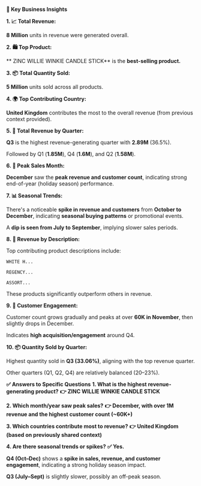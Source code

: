 **📌 Key Business Insights**

**1. 📈 Total Revenue:**

  **8 Million** units in revenue were generated overall.

**2. 🛍️ Top Product:**

 ** ZINC WILLIE WINKIE CANDLE STICK** is the **best-selling product.**

**3. 📦 Total Quantity Sold:**

  **5 Million** units sold across all products.

**4. 🌍 Top Contributing Country:**

  **United Kingdom** contributes the most to the overall revenue (from previous context provided).

**5. 💸 Total Revenue by Quarter:**

  **Q3** is the highest revenue-generating quarter with **2.89M** (36.5%).

  Followed by Q1 (**1.85M**), Q4 (**1.6M**), and Q2 (**1.58M**).

**6. 📅 Peak Sales Month:**

  **December** saw the **peak revenue and customer count**, indicating strong end-of-year (holiday season) performance.

**7. 📊 Seasonal Trends:**

  There's a noticeable **spike in revenue and customers** from **October to December**, indicating **seasonal buying patterns** or promotional events.

  A **dip is seen from July to September**, implying slower sales periods.

**8. 🧾 Revenue by Description:**

  Top contributing product descriptions include:

    WHITE H...

    REGENCY...

    ASSORT...

  These products significantly outperform others in revenue.

**9. 👥 Customer Engagement:**

  Customer count grows gradually and peaks at over **60K in November**, then slightly drops in December.

  Indicates **high acquisition/engagement** around Q4.

**10. 📦 Quantity Sold by Quarter:**

  Highest quantity sold in **Q3 (33.06%)**, aligning with the top revenue quarter.

  Other quarters (Q1, Q2, Q4) are relatively balanced (20–23%).

**✅ Answers to Specific Questions**
**1. What is the highest revenue-generating product?**
**👉 ZINC WILLIE WINKIE CANDLE STICK**

**2. Which month/year saw peak sales?**
**👉 December, with over 1M revenue and the highest customer count (~60K+)**

**3. Which countries contribute most to revenue?**
**👉 United Kingdom (based on previously shared context)**

**4. Are there seasonal trends or spikes?**
**✅ Yes.**

  **Q4 (Oct–Dec)** shows a **spike in sales, revenue, and customer engagement**, indicating a strong holiday season impact.

  **Q3 (July–Sept)** is slightly slower, possibly an off-peak season. 
